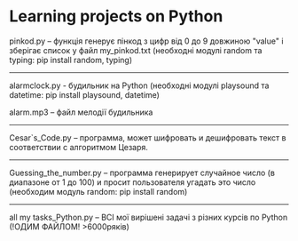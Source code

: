 # Learning projects on Python

pinkod.py – функція генерує пінкод з цифр від 0 до 9 довжиною "value" і зберігає список у файл my_pinkod.txt (необходні модулі random та typing: pip install random, typing)
___

alarmclock.py - будильник на Python (необходні модулі playsound та datetime: pip install playsound, datetime)

alarm.mp3 – файл мелодії будильника
___

Cesar`s_Code.py – программа, может шифровать и дешифровать текст в соответствии с алгоритмом Цезаря.
___

Guessing_the_number.py – программа генерирует случайное число (в диапазоне от 1 до 100) и просит
пользователя угадать это число (необходим модуль random: pip install random)
___

all my tasks_Python.py – ВСІ мої вирішені задачі з різних курсів по Python (!ОДИМ ФАЙЛОМ! >6000ряків)
